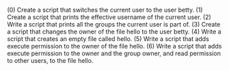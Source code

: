  (0) Create a script that switches the current user to the user betty.
 (1) Create a script that prints the effective username of the current user.
 (2) Write a script that prints all the groups the current user is part of.
 (3) Create  a script that changes the owner of the file hello to the user betty.
 (4) Write a script that creates an empty file called hello.
 (5) Write a script that adds execute permission to the owner of the file hello.
 (6) Write a script that adds execute permission to the owner and the group owner, and read permission to other users, to the file hello.
